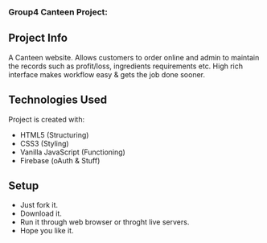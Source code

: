 ### Group4 Canteen Project: 

## Project Info
A Canteen website. Allows customers to order online and admin to maintain the records such as profit/loss, ingredients requirements etc. High rich interface makes workflow easy &amp; gets the job done sooner. 

## Technologies Used
Project is created with:
* HTML5 (Structuring)
* CSS3 (Styling)
* Vanilla JavaScript (Functioning)
* Firebase (oAuth & Stuff)

## Setup
* Just fork it.
* Download it.
* Run it through web browser or throght live servers.
* Hope you like it.


